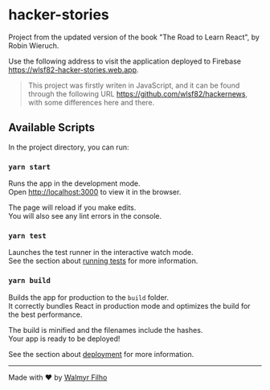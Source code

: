 # hacker-stories

Project from the updated version of the book "The Road to Learn React", by Robin Wieruch.

Use the following address to visit the application deployed to Firebase https://wlsf82-hacker-stories.web.app.

> This project was firstly writen in JavaScript, and it can be found through the following URL https://github.com/wlsf82/hackernews, with some differences here and there.

## Available Scripts

In the project directory, you can run:

### `yarn start`

Runs the app in the development mode.<br />
Open [http://localhost:3000](http://localhost:3000) to view it in the browser.

The page will reload if you make edits.<br />
You will also see any lint errors in the console.

### `yarn test`

Launches the test runner in the interactive watch mode.<br />
See the section about [running tests](https://facebook.github.io/create-react-app/docs/running-tests) for more information.

### `yarn build`

Builds the app for production to the `build` folder.<br />
It correctly bundles React in production mode and optimizes the build for the best performance.

The build is minified and the filenames include the hashes.<br />
Your app is ready to be deployed!

See the section about [deployment](https://facebook.github.io/create-react-app/docs/deployment) for more information.

___

Made with ❤️ by [Walmyr Filho](https://walmyr-filho.com)

